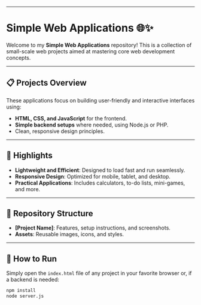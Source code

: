 
---

# Simple Web Applications 🌐✨

Welcome to my **Simple Web Applications** repository! This is a collection of small-scale web projects aimed at mastering core web development concepts.

---

## 📋 Projects Overview  
These applications focus on building user-friendly and interactive interfaces using:  
- **HTML, CSS, and JavaScript** for the frontend.  
- **Simple backend setups** where needed, using Node.js or PHP.  
- Clean, responsive design principles.  

---

## 🌟 Highlights  
- **Lightweight and Efficient**: Designed to load fast and run seamlessly.  
- **Responsive Design**: Optimized for mobile, tablet, and desktop.  
- **Practical Applications**: Includes calculators, to-do lists, mini-games, and more.  

---

## 📂 Repository Structure  
- **[Project Name]**: Features, setup instructions, and screenshots.  
- **Assets**: Reusable images, icons, and styles.  

---

## 🚀 How to Run  
Simply open the `index.html` file of any project in your favorite browser or, if a backend is needed:  
```bash
npm install  
node server.js  
